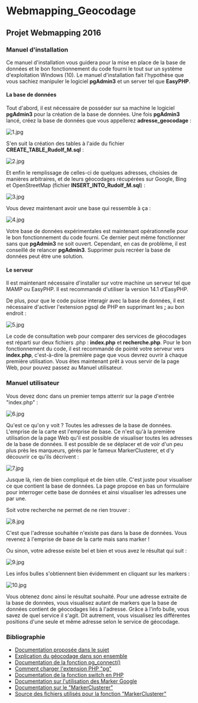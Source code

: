 # Webmapping_Geocodage
## Projet Webmapping 2016
### Manuel d'installation
Ce manuel d'installation vous guidera pour la mise en place de la base de données et le bon fonctionnement du code fourni le tout sur un système d'exploitation Windows (10). Le manuel d'installation fait l'hypothèse que vous sachiez manipuler le logiciel **pgAdmin3** et un server tel que **EasyPHP**.

#### La base de données
Tout d'abord, il est nécessaire de posséder sur sa machine le logiciel **pgAdmin3** pour la création de la base de données. Une fois **pgAdmin3** lancé, créez la base de données que vous appellerez **adresse_geocodage** :

![1.jpg](img/1.jpg)

S'en suit la création des tables à l'aide du fichier **CREATE_TABLE_Rudolf_M.sql** :

![2.jpg](img/2.jpg)

Et enfin le remplissage de celles-ci de quelques adresses, choisies de manières arbitraires, et de leurs géocodages récupérées sur Google, Bing et OpenStreetMap (fichier **INSERT_INTO_Rudolf_M.sql**) :

![3.jpg](img/3.jpg)

Vous devez maintenant avoir une base qui ressemble à ça :

![4.jpg](img/4.jpg)

Votre base de données expérimentales est maintenant opérationnelle pour le bon fonctionnement du code fourni. Ce dernier peut même fonctionner sans que **pgAdmin3** ne soit ouvert. Cependant, en cas de problème, il est conseillé de relancer **pgAdmin3**. Supprimer puis recréer la base de données peut être une solution.

#### Le serveur

Il est maintenant nécessaire d'installer sur votre machine un serveur tel que MAMP ou EasyPHP. Il est recommandé d'utiliser la version 14.1 d'EasyPHP.

De plus, pour que le code puisse interagir avec la base de données, il est nécessaire d'activer l'extension pgsql de PHP en supprimant les **;** au bon endroit :

![5.jpg](img/5.jpg)

Le code de consultation web pour comparer des services de géocodages est réparti sur deux fichiers .php : **index.php** et **recherche.php**. Pour le bon fonctionnement du code, il est recommandé de pointé votre serveur vers **index.php**, c'est-à-dire la première page que vous devrez ouvrir à chaque première utilisation.
Vous êtes maintenant prêt à vous servir de la page Web, pour pouvez passez au Manuel utilisateur.

### Manuel utilisateur

Vous devez donc dans un premier temps atterrir sur la page d'entrée "index.php" :

![6.jpg](img/6.jpg)

Qu'est ce qu'on y voit ? Toutes les adresses de la base de données. L'emprise de la carte est l'emprise de base. Ce n'est qu'à la première utilisation de la page Web qu'il est possible de visualiser toutes les adresses de la base de données.
Il est possible de se déplacer et de voir d'un peu plus près les marqueurs, gérés par le fameux MarkerClusterer, et d'y découvrir ce qu'ils décrivent :

![7.jpg](img/7.jpg)

Jusque là, rien de bien compliqué et de bien utile. C'est juste pour visualiser ce que contient la base de données.
La page propose en bas un formulaire pour interroger cette base de données et ainsi visualiser les adresses une par une.

Soit votre recherche ne permet de ne rien trouver :

![8.jpg](img/8.jpg)

C'est que l'adresse souhaitée n'existe pas dans la base de données. Vous revenez à l'emprise de base de la carte mais sans marker !

Ou sinon, votre adresse existe bel et bien et vous avez le résultat qui suit :

![9.jpg](img/9.jpg)

Les infos bulles s'obtiennent bien évidemment en cliquant sur les markers :

![10.jpg](img/10.jpg)

Vous obtenez donc ainsi le résultat souhaité. Pour une adresse extraite de la base de données, vous visualisez autant de markers que la base de données contient de géocodages liés à l'adresse. Grâce à l'info bulle, vous savez de quel service il s'agit.
Dit autrement, vous visualisez les différentes positions d'une seule et même adresse selon le service de géocodage.

### Bibliographie

* [Documentation proposée dans le sujet](https://code.google.com/intl/en/apis/maps/documentation/geocoding/)
* [Explication du géocodage dans son ensemble](https://developers.google.com/maps/documentation/geocoding/intro)
* [Documentation de la fonction pg_connect()](http://php.net/manual/fr/function.pg-connect.php)
* [Comment charger l'extension PHP "pg"](http://stackoverflow.com/questions/7438059/fatal-error-call-to-undefined-function-pg-connect)
* [Documentation de la fonction switch en PHP](http://php.net/manual/fr/control-structures.switch.php)
* [Documentation sur l'utilisation des Marker Google](http://netmacom.fr/blog/webdesign/personnaliser-les-marqueurs-google-maps.html)
* [Documentation sur le "MarkerClusterer"](https://developers.google.com/maps/articles/toomanymarkers%23markerclusterer)
* [Source des fichiers utilisés pour la fonction "MarkerClusterer"](https://github.com/googlemaps/js-marker-clusterer)
